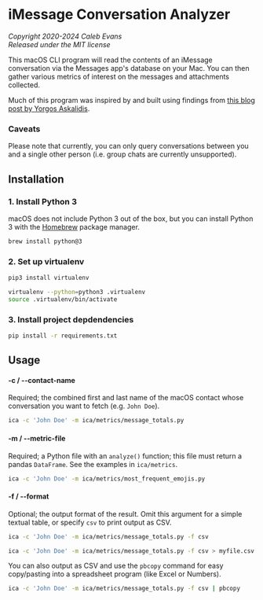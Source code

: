 # iMessage Conversation Analyzer

*Copyright 2020-2024 Caleb Evans*  
*Released under the MIT license*

This macOS CLI program will read the contents of an iMessage conversation via
the Messages app's database on your Mac. You can then gather various metrics of
interest on the messages and attachments collected.

Much of this program was inspired by and built using findings from [this blog post by Yorgos Askalidis][blog-post].

[blog-post]: https://towardsdatascience.com/heres-how-you-can-access-your-entire-imessage-history-on-your-mac-f8878276c6e9

### Caveats

Please note that currently, you can only query conversations between you and a
single other person (i.e. group chats are currently unsupported).

## Installation

### 1. Install Python 3

macOS does not include Python 3 out of the box, but you can install Python 3
with the [Homebrew][homebrew] package manager.

[homebrew]: https://brew.sh/

```sh
brew install python@3
```

### 2. Set up virtualenv

```sh
pip3 install virtualenv
```

```sh
virtualenv --python=python3 .virtualenv
source .virtualenv/bin/activate
```

### 3. Install project depdendencies

```sh
pip install -r requirements.txt
```

## Usage

#### -c / --contact-name

Required; the combined first and last name of the macOS contact whose
conversation you want to fetch (e.g. `John Doe`).

```sh
ica -c 'John Doe' -m ica/metrics/message_totals.py
```

#### -m / --metric-file

Required; a Python file with an `analyze()` function; this file must return a
pandas `DataFrame`. See the examples in `ica/metrics`.

```sh
ica -c 'John Doe' -m ica/metrics/most_frequent_emojis.py
```

#### -f / --format

Optional; the output format of the result. Omit this argument for a simple
textual table, or specify `csv` to print output as CSV.

```sh
ica -c 'John Doe' -m ica/metrics/message_totals.py -f csv
```

```sh
ica -c 'John Doe' -m ica/metrics/message_totals.py -f csv > myfile.csv
```

You can also output as CSV and use the `pbcopy` command for easy copy/pasting
into a spreadsheet program (like Excel or Numbers).

```sh
ica -c 'John Doe' -m ica/metrics/message_totals.py -f csv | pbcopy
```
